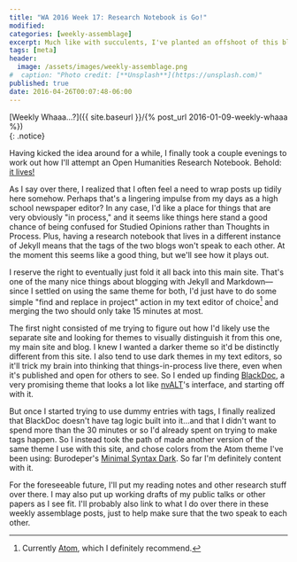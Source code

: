 ```yaml
---
title: "WA 2016 Week 17: Research Notebook is Go!"
modified:
categories: [weekly-assemblage]
excerpt: Much like with succulents, I've planted an offshoot of this blog to see whether it'll take root. Open Humanities Research Notebooks—come and join the future™.
tags: [meta]
header:
  image: /assets/images/weekly-assemblage.png
#  caption: "Photo credit: [**Unsplash**](https://unsplash.com)"
published: true
date: 2016-04-26T00:07:48-06:00
---
```

  
[Weekly Whaaa…?]({{ site.baseurl }}/{% post_url 2016-01-09-weekly-whaaa %})  
{: .notice}  

Having kicked the idea around for a while, I finally took a couple evenings to work out how I'll attempt an Open Humanities Research Notebook. Behold: [it lives!]({{site.url}}/research-notebook)  

As I say over there, I realized that I often feel a need to wrap posts up tidily here somehow. Perhaps that's a lingering impulse from my days as a high school newspaper editor? In any case, I'd like a place for things that are very obviously "in process," and it seems like things here stand a good chance of being confused for Studied Opinions rather than Thoughts in Process. Plus, having a research notebook that lives in a different instance of Jekyll means that the tags of the two blogs won't speak to each other. At the moment this seems like a good thing, but we'll see how it plays out.  

I reserve the right to eventually just fold it all back into this main site. That's one of the many nice things about blogging with Jekyll and Markdown—since I settled on using the same theme for both, I'd just have to do some simple "find and replace in project" action in my text editor of choice[^fna] and merging the two should only take 15 minutes at most.  

[^fna]: Currently [Atom](https://atom.io), which I definitely recommend.  

The first night consisted of me trying to figure out how I'd likely use the separate site and looking for themes to visually distinguish it from this one, my main site and blog. I knew I wanted a darker theme so it'd be distinctly different from this site. I also tend to use dark themes in my text editors, so it'll trick my brain into thinking that things-in-process live there, even when it's published and open for others to see. So I ended up finding [BlackDoc](http://karloespiritu.com/blackdoc/), a very promising theme that looks a lot like [nvALT](http://brettterpstra.com/projects/nvalt/)'s interface, and starting off with it.   

But once I started trying to use dummy entries with tags, I finally realized that BlackDoc doesn't have tag logic built into it…and that I didn't want to spend more than the 30 minutes or so I'd already spent on trying to make tags happen. So I instead took the path of  made another version of the same theme I use with this site, and chose colors from the Atom theme I've been using: Burodeper's [Minimal Syntax Dark](https://github.com/burodepeper/minimal-syntax-dark). So far I'm definitely content with it.  

For the foreseeable future, I'll put my reading notes and other research stuff over there. I may also put up working drafts of my public talks or other papers as I see fit. I'll probably also link to what I do over there in these weekly assemblage posts, just to help make sure that the two speak to each other.   